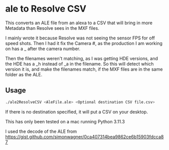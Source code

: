 # ale to Resolve CSV

This converts an ALE file from an alexa to a CSV that will bring in more Metadata than Resolve sees in the MXF files.

I mainly wrote it because Resolve was not seeing the sensor FPS for off speed shots. Then I had it fix the Camera #, as the production I am working on has a \_ after the camera number.

Then the filenames weren't matching, as I was getting HDE versions, and the HDE has a \_h instead of \_a in the filename. So this will detect which version it is, and make the filenames match, if the MXF files are in the same folder as the ALE.

## Usage

```bash
./ale2ResolveCSV <AleFile.ale> <Optional destination CSV file.csv>
```

If there is no destination specified, it will put a CSV on your desktop.

This has only been tested on a mac running Python 3.11.3

I used the decode of the ALE from https://gist.github.com/simonwagner/0ca407314bea9862ce6b15903fdcca87
